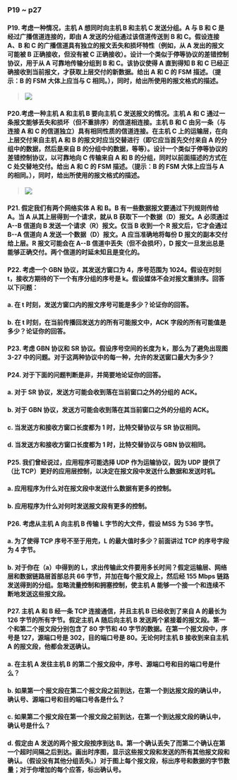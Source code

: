 ### P19 ~ p27

#### P19. 考虑一种情况，主机 A 想同时向主机 B 和主机 C 发送分组。A 与 B 和 C 是经过广播信道连接的，即由 A 发送的分组通过该信道传送到 B 和 C。假设连接 A、B 和 C 的广播信道具有独立的报文丢失和损坏特性（例如，从 A 发出的报文可能被 B 正确接收，但没有被 C 正确接收）。设计一个类似于停等协议的差错控制协议，用于从 A 可靠地传输分组到 B 和 C。该协议使得 A 直到得知 B 和 C 已经正确接收到当前报文，才获取上层交付的新数据。给出 A 和 C 的 FSM 描述。（提示：B 的 FSM 大体上应当与 C 相同。），同时，给出所使用的报文格式的描述。

> ![](https://github.com/YangXiaoHei/Networking/blob/master/03%20运输层/images/p19.png)

#### P20.考虑一种主机 A 和主机 B 要向主机 C 发送报文的情况。主机 A 和 C 通过一条报文能够丢失和损坏（但不重排序）的信道相连接。主机 B 和 C 由另一条（与连接 A 和 C 的信道独立）具有相同性质的信道连接。在主机 C 上的运输层，在向上层交付来自主机 A 和 B 的报文时应当交替进行（即它应当首先交付来自 A 的分组中的数据，然后是来自 B 的分组中的数据，等等）。设计一个类似于停等协议的差错控制协议，以可靠地向 C 传输来自 A 和 B 的分组，同时以前面描述的方式在 C 处交替地交付。给出 A 和 C 的 FSM 描述。（提示：B 的 FSM 大体上应当与 A 的相同。），同时，给出所使用的报文格式的描述。

> ![](https://github.com/YangXiaoHei/Networking/blob/master/03%20运输层/images/p20.png)

#### P21. 假定我们有两个网络实体 A 和 B。B 有一些数据报文要通过下列规则传给 A。当 A 从其上层得到一个请求，就从 B 获取下一个数据（D）报文。A 必须通过 A--B 信道向 B 发送一个请求（R）报文。仅当 B 收到一个 R 报文后，它才会通过 B--A 信道向 A 发送一个数据（D）报文。A 应当准确地将每份 D 报文的副本交付给上层。R 报文可能会在 A--B 信道中丢失（但不会损坏），D 报文一旦发出总是能够正确交付。两个信道的时延未知且是变化的。

#### P22. 考虑一个 GBN 协议，其发送方窗口为 4，序号范围为 1024。假设在时刻 t，接收方期待的下一个有序分组的序号是 k。假设媒体不会对报文重排序。回答以下问题：
#### a. 在 t 时刻，发送方窗口内的报文序号可能是多少？论证你的回答。
#### b. 在 t 时刻，在当前传播回发送方的所有可能报文中，ACK 字段的所有可能值是多少？论证你的回答。

#### P23. 考虑 GBN 协议和 SR 协议。假设序号空间的长度为 k，那么为了避免出现图 3-27 中的问题。对于这两种协议中的每一种，允许的发送窗口最大为多少？

#### P24. 对于下面的问题判断是非，并简要地论证你的回答。
#### a. 对于 SR 协议，发送方可能会收到落在当前窗口之外的分组的 ACK。
#### b. 对于 GBN 协议，发送方可能会收到落在其当前窗口之外的分组的 ACK。
#### c. 当发送方和接收方窗口长度都为 1 时，比特交替协议与 SR 协议相同。
#### d. 当发送方和接收方窗口长度都为 1 时，比特交替协议与 GBN 协议相同。

#### P25. 我们曾经说过，应用程序可能选择 UDP 作为运输协议，因为 UDP 提供了（比 TCP）更好的应用层控制，以决定在报文段中发送什么数据和发送时机。
#### a. 应用程序为什么对在报文段中发送什么数据有更多的控制。
#### b. 应用程序为什么对何时发送报文段有更多的控制。

#### P26. 考虑从主机 A 向主机 B 传输 L 字节的大文件，假设 MSS 为 536 字节。
#### a. 为了使得 TCP 序号不至于用完，L 的最大值时多少？前面讲过 TCP 的序号字段为 4 字节。
#### b. 对于你在（a）中得到的 L，求出传输此文件要用多长时间？假定运输层、网络层和数据链路层首部总共 66 字节，并加在每个报文段上，然后经 155 Mbps 链路发送得到的分组。忽略流量控制和拥塞控制，使主机 A 能够一个接一个和连续不断地发送这些报文段。

#### P27. 主机 A 和 B 经一条 TCP 连接通信，并且主机 B 已经收到了来自 A 的最长为 126 字节的所有字节。假定主机 A 随后向主机 B 发送两个紧接着的报文段。第一个和第二个报文段分别包含了 80 字节和 40 字节的数据。在第一个报文段中，序号是 127，源端口号是 302，目的端口号是 80。无论何时主机 B 接收到来自主机 A 的报文段，他都会发送确认。
#### a. 在主机 A 发往主机 B 的第二个报文段中，序号、源端口号和目的端口号是什么？
#### b. 如果第一个报文段在第二个报文段之前到达，在第一个到达报文段的确认中，确认号、源端口号和目的端口号各是什么？
#### c. 如果第二个报文段在第一个报文段之前到达，在第一个到达报文段的确认中，确认号是什么？
#### d. 假定由 A 发送的两个报文段按序到达 B。第一个确认丢失了而第二个确认在第一个超时间隔之后到达。画出时序图，显示这些报文段和发送的所有其他报文段和确认。（假设没有其他分组丢失。）对于图上每个报文段，标出序号和数据的字节数量；对于你增加的每个应答，标出确认号。